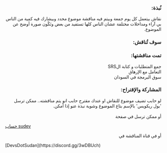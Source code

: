<div dir="rtl">
  
  <h3 dir="rtl"> نُبذة: </h3>
  <p dir="rtl" lang="ar">
   نقاش بيتعمل كل يوم جمعة وبيتم فيه مناقشة موضوع محدد وبيشارك فيه كمية من الناس بي آراء ومداخلات مختلفة عشان الناس كلها تستفيد من بعض ونَكّون صورة أوضح عن الموضوع.
  </p>
  <h3 dir="rtl"> سوف تُناقش:</h3>
  
  <h3 dir="rtl"> تمت مناقشتها:</h3>
  <p dir="rtl" lang="ar">
   جمع المتطلبات و كتابة الSRS <br>
  التعامل مع الإرهاق
   <br> سوق البرمجة في السودان
  
  </p>
  </div>
  <h3 dir="rtl"> المشاركة والإقتراح:</h3>
<p dir="rtl" lang="ar">
لو حابب تضيف موضوع للنقاش او عندك مقترح حابب انو يتم مناقشته.. ممكن ترسل 'بول ريكويس' بالإسم بتاع الموضوع وشوية نبذة عنو إذا أمكن.
<br>
<br>
  أو ممكن ترسل في صفحة
</p>
 
[حساب sudev](https://twitter.com/sudev__)
<br>
<p dir="rtl">
أو في قناة المناقشة في
</p>
[DevsDotSudan](https://discord.gg/3wDBUch)
<br>
  
